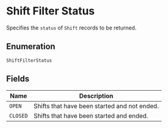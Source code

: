 <!-- Optimized: 2025-10-06 -->
<!-- RPM: 1.6.2.1.1.6.2.1_shift-filter-status_20251006 -->
<!-- Session: E2E RPM DNA Application -->
<!-- AOM: RND (Reggie & Dro) -->
<!-- COI: TECHNOLOGY -->
<!-- RPM: HIGH -->
<!-- ACTION: BUILD -->

# Shift Filter Status

Specifies the `status` of `Shift` records to be returned.

## Enumeration

`ShiftFilterStatus`

## Fields

| Name | Description |
|  --- | --- |
| `OPEN` | Shifts that have been started and not ended. |
| `CLOSED` | Shifts that have been started and ended. |
